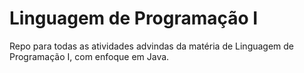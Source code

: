 # Linguagem de Programação I
Repo para todas as atividades advindas da matéria de Linguagem de Programação I, com enfoque em Java.
